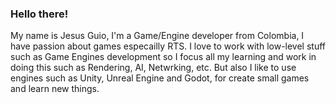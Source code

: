 ### Hello there!

My name is Jesus Guio, I'm a Game/Engine developer from Colombia, I have passion about games especailly RTS. I love to work with low-level stuff such as Game Engines development so I focus all my learning and work in doing this such as Rendering, AI, Netwrking, etc. But also I like to use engines such as Unity, Unreal Engine and Godot, for create small games and learn new things.
